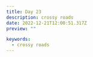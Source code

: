 ```yaml
---
title: Day 23
description: crossy roads
date: 2022-12-21T12:00:51.317Z
preview: ""

keywords:
  - crossy roads
---
```

